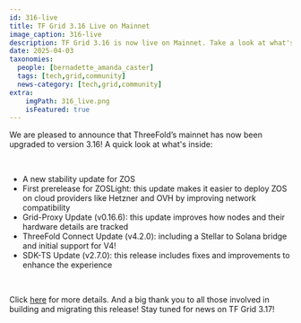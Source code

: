 ```yaml
---
id: 316-live
title: TF Grid 3.16 Live on Mainnet
image_caption: 316-live
description: TF Grid 3.16 is now live on Mainnet. Take a look at what's inside of this release.
date: 2025-04-03
taxonomies:
  people: [bernadette_amanda_caster]
  tags: [tech,grid,community]
  news-category: [tech,grid,community]
extra:
    imgPath: 316_live.png
    isFeatured: true
---
```


We are pleased to announce that ThreeFold’s mainnet has now been upgraded to version 3.16! A quick look at what's inside:

<br/>

- A new stability update for ZOS
- First prerelease for ZOSLight: this update makes it easier to deploy ZOS on cloud providers like Hetzner and OVH by improving network compatibility
- Grid-Proxy Update (v0.16.6): this update improves how nodes and their hardware details are tracked
- ThreeFold Connect Update (v4.2.0): including a Stellar to Solana bridge and initial support for V4!
- SDK-TS Update (v2.7.0): this release includes fixes and improvements to enhance the experience

<br/>

Click [here](https://forum.threefold.io/t/gep-tf-grid-mainnet-release-3-16/4526) for more details. And a big thank you to all those involved in building and migrating this release! Stay tuned for news on TF Grid 3.17!